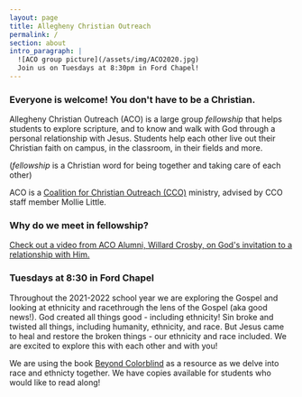 ```yaml
---
layout: page
title: Allegheny Christian Outreach
permalink: /
section: about
intro_paragraph: |
  ![ACO group picture](/assets/img/ACO2020.jpg)
  Join us on Tuesdays at 8:30pm in Ford Chapel!
---
```

### Everyone is welcome! You don't have to be a Christian.

Allegheny Christian Outreach (ACO) is a large group _fellowship_
that helps students to explore scripture, and to know and walk with God through a personal relationship with Jesus.
Students help each other live out their Christian faith on campus, in the classroom, in their fields and more.

(_fellowship_ is a Christian word for being together and taking care of each other)

ACO is a [Coalition for Christian Outreach (CCO)](https://ccojubilee.org) ministry,
advised by CCO staff member Mollie Little.

### Why do we meet in fellowship?

[Check out a video from ACO Alumni, Willard Crosby, on God's invitation to a relationship with Him.](https://vimeo.com/460169594)

### Tuesdays at 8:30 in Ford Chapel

Throughout the 2021-2022 school year we are exploring the Gospel and looking at ethnicity and racethrough the lens of the Gospel
(aka good news!).
God created all things good - including ethnicity! Sin broke and twisted all things, including humanity, ethnicity, and race.
But Jesus came to heal and restore the broken things - our ethnicity and race included. We are excited to explore this
with each other and with you!

We are using the book [Beyond Colorblind](https://beyondcolorblind.com) as a resource as we delve into race and ethnicty together.
We have copies available for students who would like to read along!


